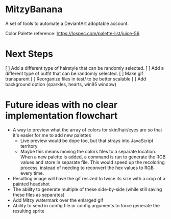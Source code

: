 # MitzyBanana
A set of tools to automate a DeviantArt adoptable account.

Color Palette reference: https://lospec.com/palette-list/juice-56

# Next Steps
[ ] Add a different type of hairstyle that can be randomly selected.
[ ] Add a different type of outfit that can be randomly selected.
[ ] Make gif transparent
[ ] Reorganize files in test/ to be better scalable
[ ] Add background option (sparkles, hearts, win95 window)

# Future ideas with no clear implementation flowchart
- A way to preview what the array of colors for skin/hair/eyes are so that it's easier for me to add new palettes
  - Live preview would be dope too, but that strays into JavaScript territory
  - Maybe this means moving the colors files to a separate location. When a new palette is added, a command is run to generate the RGB values and store in separate file. This would speed up the recoloring process, instead of needing to reconvert the hex values to RGB every time.
- Resulting image will have the gif resized to twice its size with a crop of a painted headshot
- The ability to generate multiple of these side-by-side (while still saving these files as separates)
- Add Mitzy watermark over the enlarged gif
- Ability to send in config file or config arguments to force generate the resulting sprite
